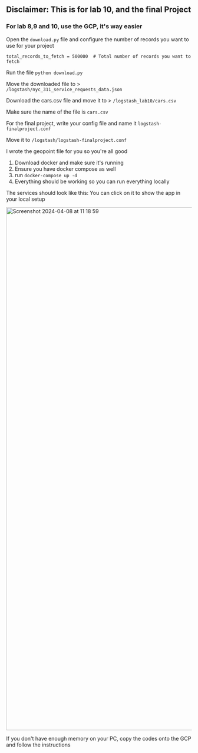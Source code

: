 ## Disclaimer: This is for lab 10, and the final Project

### For lab 8,9 and 10, use the GCP, it's way easier

Open the `download.py` file and configure the number of records you want to use for your project

```
total_records_to_fetch = 500000  # Total number of records you want to fetch
```

Run the file `python download.py`

Move the downloaded file to > `/logstash/nyc_311_service_requests_data.json`

Download the cars.csv file and move it to  > `/logstash_lab10/cars.csv`

Make sure the name of the file is `cars.csv`

For the final project, write your config file and name it `logstash-finalproject.conf`

Move it to `/logstash/logstash-finalproject.conf`

I wrote the geopoint file for you so you're all good


1. Download docker and make sure it's running
2. Ensure you have docker compose as well
3. run `docker-compose up -d`
4. Everything should be working so you can run everything locally

 
The services should look like this:
You can click on it to show the app in your local setup

<img width="1421" alt="Screenshot 2024-04-08 at 11 18 59" src="https://github.com/Justicea83/elkstack/assets/26106822/01f9e9d2-0f89-43f4-af15-8d5c9d27b072">

If you don't have enough memory on your PC, copy the codes onto the GCP and follow the instructions
